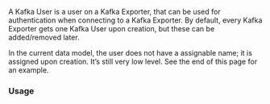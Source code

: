A Kafka User is a user on a Kafka Exporter, that can be used for
authentication when connecting to a Kafka Exporter. By default, every
Kafka Exporter gets one Kafka User upon creation, but these can be
added/removed later.

In the current data model, the user does not have a assignable name; it
is assigned upon creation. It’s still very low level. See the end of
this page for an example.

### Usage